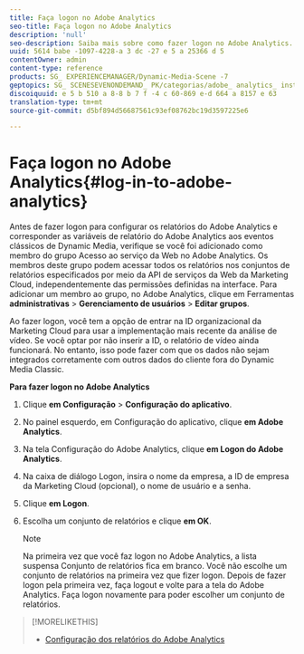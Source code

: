 ```yaml
---
title: Faça logon no Adobe Analytics
seo-title: Faça logon no Adobe Analytics
description: 'null'
seo-description: Saiba mais sobre como fazer logon no Adobe Analytics.
uuid: 5614 babe -1097-4228-a 3 dc -27 e 5 a 25366 d 5
contentOwner: admin
content-type: reference
products: SG_ EXPERIENCEMANAGER/Dynamic-Media-Scene -7
geptopics: SG_ SCENESEVENONDEMAND_ PK/categorias/adobe_ analytics_ instrumentation_ kit
discoiquuid: e 5 b 510 a 8-8 b 7 f -4 c 60-869 e-d 664 a 8157 e 63
translation-type: tm+mt
source-git-commit: d5bf894d56687561c93ef08762bc19d3597225e6

---
```



# Faça logon no Adobe Analytics{#log-in-to-adobe-analytics}

Antes de fazer logon para configurar os relatórios do Adobe Analytics e corresponder as variáveis de relatório do Adobe Analytics aos eventos clássicos de Dynamic Media, verifique se você foi adicionado como membro do grupo Acesso ao serviço da Web no Adobe Analytics. Os membros deste grupo podem acessar todos os relatórios nos conjuntos de relatórios especificados por meio da API de serviços da Web da Marketing Cloud, independentemente das permissões definidas na interface. Para adicionar um membro ao grupo, no Adobe Analytics, clique em Ferramentas **administrativas** &gt; **Gerenciamento de usuários** &gt; **Editar grupos**.

Ao fazer logon, você tem a opção de entrar na ID organizacional da Marketing Cloud para usar a implementação mais recente da análise de vídeo. Se você optar por não inserir a ID, o relatório de vídeo ainda funcionará. No entanto, isso pode fazer com que os dados não sejam integrados corretamente com outros dados do cliente fora do Dynamic Media Classic.

**Para fazer logon no Adobe Analytics**

1. Clique **em Configuração** &gt; **Configuração do aplicativo**.
1. No painel esquerdo, em Configuração do aplicativo, clique **em Adobe Analytics**.
1. Na tela Configuração do Adobe Analytics, clique **em Logon do Adobe Analytics**.
1. Na caixa de diálogo Logon, insira o nome da empresa, a ID de empresa da Marketing Cloud (opcional), o nome de usuário e a senha.
1. Clique **em Logon**.
1. Escolha um conjunto de relatórios e clique **em OK**.

   >[!NOTE]
   >
   >Na primeira vez que você faz logon no Adobe Analytics, a lista suspensa Conjunto de relatórios fica em branco. Você não escolhe um conjunto de relatórios na primeira vez que fizer logon. Depois de fazer logon pela primeira vez, faça logout e volte para a tela do Adobe Analytics. Faça logon novamente para poder escolher um conjunto de relatórios.

>[!MORELIKETHIS]
>
>* [Configuração dos relatórios do Adobe Analytics](configuring-analytics-reports.md#configuring_adobe_analytics_reports)

